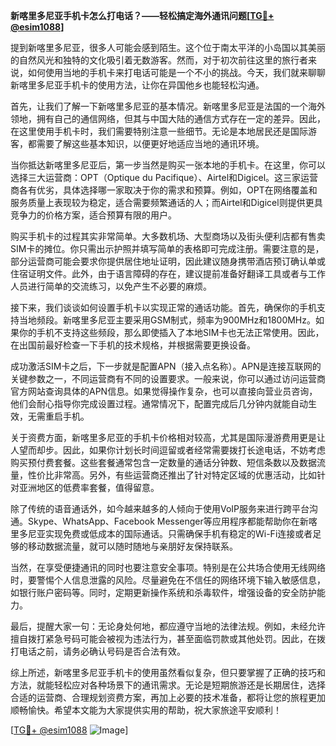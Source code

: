 **新喀里多尼亚手机卡怎么打电话？——轻松搞定海外通讯问题[[TG💪+ @esim1088](https://t.me/s/esim1088)]**

提到新喀里多尼亚，很多人可能会感到陌生。这个位于南太平洋的小岛国以其美丽的自然风光和独特的文化吸引着无数游客。然而，对于初次前往这里的旅行者来说，如何使用当地的手机卡来打电话可能是一个不小的挑战。今天，我们就来聊聊新喀里多尼亚手机卡的使用方法，让你在异国他乡也能轻松沟通。

首先，让我们了解一下新喀里多尼亚的基本情况。新喀里多尼亚是法国的一个海外领地，拥有自己的通信网络，但其与中国大陆的通信方式存在一定的差异。因此，在这里使用手机卡时，我们需要特别注意一些细节。无论是本地居民还是国际游客，都需要了解这些基本知识，以便更好地适应当地的通讯环境。

当你抵达新喀里多尼亚后，第一步当然是购买一张本地的手机卡。在这里，你可以选择三大运营商：OPT（Optique du Pacifique）、Airtel和Digicel。这三家运营商各有优劣，具体选择哪一家取决于你的需求和预算。例如，OPT在网络覆盖和服务质量上表现较为稳定，适合需要频繁通话的人；而Airtel和Digicel则提供更具竞争力的价格方案，适合预算有限的用户。

购买手机卡的过程其实非常简单。大多数机场、大型商场以及街头便利店都有售卖SIM卡的摊位。你只需出示护照并填写简单的表格即可完成注册。需要注意的是，部分运营商可能会要求你提供居住地址证明，因此建议随身携带酒店预订确认单或住宿证明文件。此外，由于语言障碍的存在，建议提前准备好翻译工具或者与工作人员进行简单的交流练习，以免产生不必要的麻烦。

接下来，我们谈谈如何设置手机卡以实现正常的通话功能。首先，确保你的手机支持当地频段。新喀里多尼亚主要采用GSM制式，频率为900MHz和1800MHz。如果你的手机不支持这些频段，那么即使插入了本地SIM卡也无法正常使用。因此，在出国前最好检查一下手机的技术规格，并根据需要更换设备。

成功激活SIM卡之后，下一步就是配置APN（接入点名称）。APN是连接互联网的关键参数之一，不同运营商有不同的设置要求。一般来说，你可以通过访问运营商官方网站查询具体的APN信息。如果觉得操作复杂，也可以直接向营业员咨询，他们会耐心指导你完成设置过程。通常情况下，配置完成后几分钟内就能自动生效，无需重启手机。

关于资费方面，新喀里多尼亚的手机卡价格相对较高，尤其是国际漫游费用更是让人望而却步。因此，如果你计划长时间逗留或者经常需要拨打长途电话，不妨考虑购买预付费套餐。这些套餐通常包含一定数量的通话分钟数、短信条数以及数据流量，性价比非常高。另外，有些运营商还推出了针对特定区域的优惠活动，比如针对亚洲地区的低费率套餐，值得留意。

除了传统的语音通话外，如今越来越多的人倾向于使用VoIP服务来进行跨平台沟通。Skype、WhatsApp、Facebook Messenger等应用程序都能帮助你在新喀里多尼亚实现免费或低成本的国际通话。只需确保手机有稳定的Wi-Fi连接或者足够的移动数据流量，就可以随时随地与亲朋好友保持联系。

当然，在享受便捷通讯的同时也要注意安全事项。特别是在公共场合使用无线网络时，要警惕个人信息泄露的风险。尽量避免在不信任的网络环境下输入敏感信息，如银行账户密码等。同时，定期更新操作系统和杀毒软件，增强设备的安全防护能力。

最后，提醒大家一句：无论身处何地，都应遵守当地的法律法规。例如，未经允许擅自拨打紧急号码可能会被视为违法行为，甚至面临罚款或其他处罚。因此，在拨打电话之前，请务必确认号码是否合法有效。

综上所述，新喀里多尼亚手机卡的使用虽然看似复杂，但只要掌握了正确的技巧和方法，就能轻松应对各种场景下的通讯需求。无论是短期旅游还是长期居住，选择合适的运营商、合理规划资费方案，再加上必要的技术准备，都将让您的旅程更加顺畅愉快。希望本文能为大家提供实用的帮助，祝大家旅途平安顺利！

[[TG💪+ @esim1088](https://t.me/s/esim1088) ![Image](https://i.postimg.cc/4NQfJmqS/Snipaste-2025-05-13-00-14-12.png)]